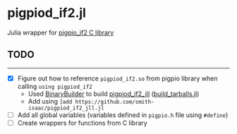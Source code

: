 # pigpiod_if2.jl
Julia wrapper for [pigpio_if2 C library](https://abyz.me.uk/rpi/pigpio/pdif2.html)

## TODO
---
- [x] Figure out how to reference `pigpiod_if2.so` from pigpio library when calling `using pigpiod_if2`
  - Used [BinaryBuilder](https://docs.binarybuilder.org/stable/) to build [pigpiod_if2_jll](https://github.com/smith-isaac/pigpiod_if2_jll.jl) ([build_tarballs.jl](https://github.com/smith-isaac/Yggdrasil/blob/pigpiod_if2/P/pigpiod_if2/build_tarballs.jl))
  - Add using `]add https://github.com/smith-isaac/pigpiod_if2_jll.jl`
- [ ] Add all global variables (variables defined in `pigpio.h` file using `#define`)
- [ ] Create wrappers for functions from C library
